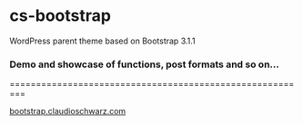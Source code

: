 cs-bootstrap
============

WordPress parent theme based on Bootstrap 3.1.1

### Demo and showcase of functions, post formats and so on...
=========================================================

[bootstrap.claudioschwarz.com](http://bootstrap.claudioschwarz.com/)